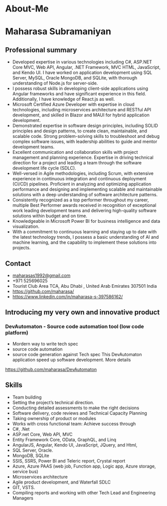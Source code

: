 # About-Me
 
# Maharasa Subramaniyan
## Professional summary
- Developed expertise in various technologies including C#, ASP.NET Core MVC, Web API, Angular, .NET Framework, MVC HTML, JavaScript, and Kendo UI. I have worked on application development using SQL Server, MySQL, Oracle MongoDB, and SQLite, with thorough understanding of Node.js for server-side. 
- I possess robust skills in developing client-side applications using Angular frameworks and have significant experience in this field. Additionally, I have knowledge of React.js as well.
- Microsoft Certified Azure Developer with expertise in cloud technologies, including microservices architecture and RESTful API development, and skilled in Blazor and MAUI for hybrid application development.
- Demonstrated expertise in software design principles, including SOLID principles and design patterns, to create clean, maintainable, and scalable code. Strong problem-solving skills to troubleshoot and debug complex software issues, with leadership abilities to guide and mentor development teams.
- Excellent communication and collaboration skills with project management and planning experience. Expertise in driving technical direction for a project and leading a team through the software development life cycle (SDLC).
- Well-versed in Agile methodologies, including Scrum, with extensive experience in continuous integration and continuous deployment (CI/CD) pipelines. Proficient in analyzing and optimizing application performance and designing and implementing scalable and maintainable solutions with a deep understanding of software architecture patterns.
- Consistently recognized as a top performer throughout my career, multiple Best Performer awards received in recognition of exceptional work leading development teams and delivering high-quality software solutions within budget and on time.
- Knowledgeable in Microsoft Power BI for business intelligence and data visualization.
- With a commitment to continuous learning and staying up to date with the latest technology trends, I possess a basic understanding of AI and machine learning, and the capability to implement these solutions into projects.



## Contact
- maharasas1992@gmail.com
-	+971 525696025
-	Tourist Club Area
TCA, Abu Dhabi , United Arab Emirates 307501 
 	India 
- https://github.com/maharasa/ 
- https://www.linkedin.com/in/maharasa-s-397586162/
## Introducing my very own and innovative product
### DevAutomaton - Source code automation tool (low code platform)
  - Mordern way to write tech spec
  - source code automation
  - source code generation against Tech spec
   This DevAutomaton application speed up software development. More details
   
 https://github.com/maharasa/DevAutomaton
## Skills
- Team building
- Setting the project’s technical direction.
- Conducting detailed assessments to make the right decisions 
- Software delivery, code reviews and Technical Capacity Planning
- Taking ownership of product or modules
- Works with cross functional team: Achieve success through
-	C#, .Net
-	ASP.net Core, Web API, MVC
-	Entity Framework Core, OData, GraphQL, and Linq
-	AngularJS, Angular, Kendo UI, JavaScript, JQuery, and Html,
-	SQL Server, Oracle.
-	MongoDB, SQLite
-	SSIS, SSRS, Power BI and Teleric report, Crystal report
-	Azure, Azure PAAS (web job, Function app, Logic app, Azure storage, service bus)
-	Microservices architecture
-	Agile product development, and Waterfall SDLC
-	GIT, VSTS.
- Compiling reports and working with other Tech Lead and Engineering Managers


 
